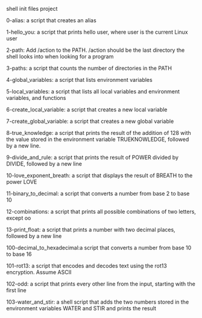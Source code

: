 shell init files project

0-alias: a script that creates an alias



1-hello_you: a script that prints hello user, where user is the current Linux user



2-path: Add /action to the PATH. /action should be the last directory the shell looks into when looking for a program



3-paths: a script that counts the number of directories in the PATH



4-global_variables: a script that lists environment variables



5-local_variables: a script that lists all local variables and environment variables, and functions



6-create_local_variable: a script that creates a new local variable



7-create_global_variable: a script that creates a new global variable



8-true_knowledge: a script that prints the result of the addition of 128 with the value stored in the environment variable TRUEKNOWLEDGE, followed by a new line.



9-divide_and_rule: a script that prints the result of POWER divided by DIVIDE, followed by a new line



10-love_exponent_breath: a script that displays the result of BREATH to the power LOVE



11-binary_to_decimal: a script that converts a number from base 2 to base 10



12-combinations: a script that prints all possible combinations of two letters, except oo



13-print_float: a script that prints a number with two decimal places, followed by a new line



100-decimal_to_hexadecimal:a script that converts a number from base 10 to base 16



101-rot13: a script that encodes and decodes text using the rot13 encryption. Assume ASCII



102-odd: a script that prints every other line from the input, starting with the first line



103-water_and_stir: a shell script that adds the two numbers stored in the environment variables WATER and STIR and prints the result
